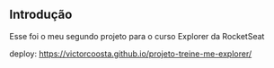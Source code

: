 ## Introdução

Esse foi o meu segundo projeto para o curso Explorer da RocketSeat

deploy: https://victorcoosta.github.io/projeto-treine-me-explorer/
